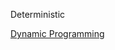 Deterministic

[Dynamic Programming](https://github.com/unboagable/software-engineering-roadmap/blob/master/computer%20science%20review/Algorithms/Artificial%20Intelligence/Machine%20Learning/Deterministic/Dynamic%20Programming/Dynamic%20Programming.md)
